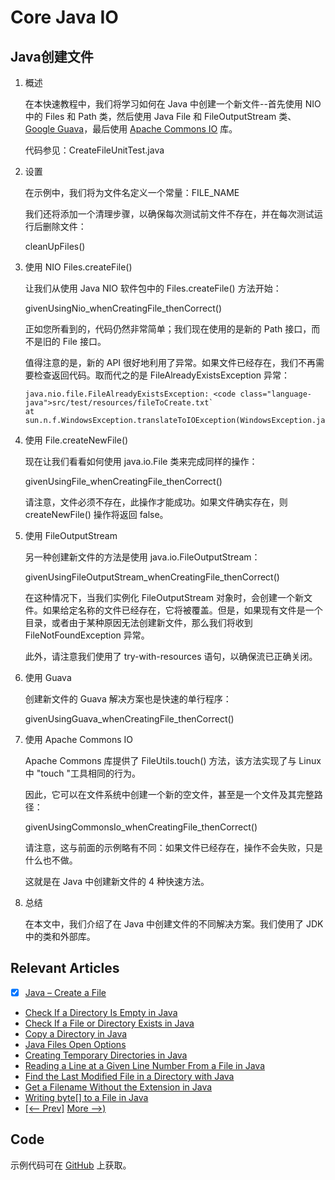 # Core Java IO

## Java创建文件

1. 概述

   在本快速教程中，我们将学习如何在 Java 中创建一个新文件--首先使用 NIO 中的 Files 和 Path 类，然后使用 Java File 和 FileOutputStream 类、[Google Guava](https://github.com/google/guava)，最后使用 [Apache Commons IO](http://commons.apache.org/proper/commons-io/) 库。

   代码参见：CreateFileUnitTest.java

2. 设置

   在示例中，我们将为文件名定义一个常量：FILE_NAME

   我们还将添加一个清理步骤，以确保每次测试前文件不存在，并在每次测试运行后删除文件：

   cleanUpFiles()

3. 使用 NIO Files.createFile()

   让我们从使用 Java NIO 软件包中的 Files.createFile() 方法开始：

   givenUsingNio_whenCreatingFile_thenCorrect()

   正如您所看到的，代码仍然非常简单；我们现在使用的是新的 Path 接口，而不是旧的 File 接口。

   值得注意的是，新的 API 很好地利用了异常。如果文件已经存在，我们不再需要检查返回代码。取而代之的是 FileAlreadyExistsException 异常：

   ```log
   java.nio.file.FileAlreadyExistsException: <code class="language-java">src/test/resources/fileToCreate.txt`
   at sun.n.f.WindowsException.translateToIOException(WindowsException.java:81)
   ```

4. 使用 File.createNewFile()

   现在让我们看看如何使用 java.io.File 类来完成同样的操作：

   givenUsingFile_whenCreatingFile_thenCorrect()

   请注意，文件必须不存在，此操作才能成功。如果文件确实存在，则 createNewFile() 操作将返回 false。

5. 使用 FileOutputStream

   另一种创建新文件的方法是使用 java.io.FileOutputStream：

   givenUsingFileOutputStream_whenCreatingFile_thenCorrect()

   在这种情况下，当我们实例化 FileOutputStream 对象时，会创建一个新文件。如果给定名称的文件已经存在，它将被覆盖。但是，如果现有文件是一个目录，或者由于某种原因无法创建新文件，那么我们将收到 FileNotFoundException 异常。

   此外，请注意我们使用了 try-with-resources 语句，以确保流已正确关闭。

6. 使用 Guava

   创建新文件的 Guava 解决方案也是快速的单行程序：

   givenUsingGuava_whenCreatingFile_thenCorrect()

7. 使用 Apache Commons IO

   Apache Commons 库提供了 FileUtils.touch() 方法，该方法实现了与 Linux 中 "touch "工具相同的行为。

   因此，它可以在文件系统中创建一个新的空文件，甚至是一个文件及其完整路径：

   givenUsingCommonsIo_whenCreatingFile_thenCorrect()

   请注意，这与前面的示例略有不同：如果文件已经存在，操作不会失败，只是什么也不做。

   这就是在 Java 中创建新文件的 4 种快速方法。

8. 总结

   在本文中，我们介绍了在 Java 中创建文件的不同解决方案。我们使用了 JDK 中的类和外部库。

## Relevant Articles

- [x] [Java – Create a File](https://www.baeldung.com/java-how-to-create-a-file)
- [Check If a Directory Is Empty in Java](https://www.baeldung.com/java-check-empty-directory)
- [Check If a File or Directory Exists in Java](https://www.baeldung.com/java-file-directory-exists)
- [Copy a Directory in Java](https://www.baeldung.com/java-copy-directory)
- [Java Files Open Options](https://www.baeldung.com/java-file-options)
- [Creating Temporary Directories in Java](https://www.baeldung.com/java-temp-directories)
- [Reading a Line at a Given Line Number From a File in Java](https://www.baeldung.com/java-read-line-at-number)
- [Find the Last Modified File in a Directory with Java](https://www.baeldung.com/java-last-modified-file)
- [Get a Filename Without the Extension in Java](https://www.baeldung.com/java-filename-without-extension)
- [Writing byte[] to a File in Java](https://www.baeldung.com/java-write-byte-array-file)
- [[<-- Prev]](/core-java-modules/core-java-io-2) [More -->)](/core-java-modules/core-java-io-4)

## Code

示例代码可在 [GitHub](https://github.com/eugenp/tutorials/tree/master/core-java-modules/core-java-io-3) 上获取。
